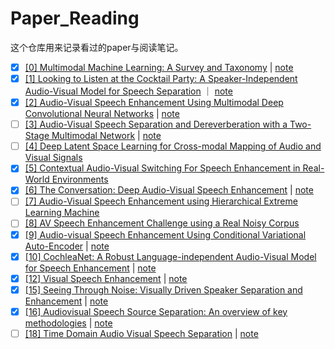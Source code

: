 # Paper_Reading

这个仓库用来记录看过的paper与阅读笔记。

- [x] [[0] Multimodal Machine Learning: A Survey and Taxonomy](https://arxiv.org/abs/1705.09406) | [note](./notes/note_0.md)
- [x] [[1] Looking to Listen at the Cocktail Party: A Speaker-Independent Audio-Visual Model for Speech Separation](https://arxiv.org/abs/1804.03619) ｜ [note](./notes/note_1.md)
- [x] [[2] Audio-Visual Speech Enhancement Using Multimodal Deep Convolutional Neural Networks](https://arxiv.org/abs/1703.10893) | [note](./notes/note_2.md)
- [ ] [[3] Audio-Visual Speech Separation and Dereverberation with a Two-Stage Multimodal Network](https://arxiv.org/abs/1909.07352) | [note](./notes/note_3.md)
- [ ] [[4] Deep Latent Space Learning for Cross-modal Mapping of Audio and Visual Signals](https://arxiv.org/abs/1909.08685)
- [x] [[5] Contextual Audio-Visual Switching For Speech Enhancement in Real-World Environments](https://arxiv.org/abs/1808.09825)
- [x] [[6] The Conversation: Deep Audio-Visual Speech Enhancement](https://arxiv.org/abs/1804.04121) | [note](./notes/note_6.md)
- [ ] [[7] Audio-Visual Speech Enhancement using Hierarchical Extreme Learning Machine](https://ieeexplore.ieee.org/document/8903105)
- [ ] [[8] AV Speech Enhancement Challenge using a Real Noisy Corpus](https://arxiv.org/abs/1910.00424)
- [x] [[9] Audio-visual Speech Enhancement Using Conditional Variational Auto-Encoder](https://arxiv.org/abs/1908.02590) | [note](./notes/note_9.md)
- [x] [[10] CochleaNet: A Robust Language-independent Audio-Visual Model for Speech Enhancement](https://arxiv.org/abs/1909.10407) | [note](./notes/note_10.md)
- [x] [[12] Visual Speech Enhancement](https://arxiv.org/abs/1711.08789) | [note](./notes/note_12.md)
- [x] [[15] Seeing Through Noise: Visually Driven Speaker Separation and Enhancement](https://arxiv.org/abs/1708.06767) | [note](./notes/note_15.md)
- [x] [[16] Audiovisual Speech Source Separation: An overview of key methodologies](https://ieeexplore.ieee.org/abstract/document/6784034) | [note](./notes/note_16.md)
- [ ] [[18] Time Domain Audio Visual Speech Separation](https://arxiv.org/abs/1904.03760) | [note](./notes/note_18.md)
